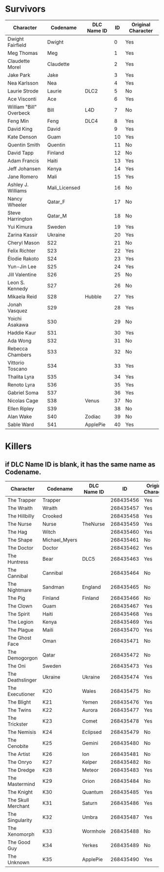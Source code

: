# Survivors

| Character                | Codename     | DLC Name ID |     ID      | Original Character |
|--------------------------|--------------|-------------|-------------|--------------------|
| Dwight Fairfield         | Dwight       |             | 0           |Yes                 |
| Meg Thomas               | Meg          |             | 1           |Yes                 |
| Claudette Morel          | Claudette    |             | 2           |Yes                 |
| Jake Park                | Jake         |             | 3           |Yes                 |
| Nea Karlsson             | Nea          |             | 4           |Yes                 |
| Laurie Strode            | Laurie       | DLC2        | 5           |No                  |
| Ace Visconti             | Ace          |             | 6           |Yes                 |
| William "Bill" Overbeck  | Bill         | L4D         | 7           |No                  |
| Feng Min                 | Feng         | DLC4        | 8           |Yes                 |
| David King               | David        |             | 9           |Yes                 |
| Kate Denson              | Guam         |             | 10          |Yes                 |
| Quentin Smith            | Quentin      |             | 11          |No                  |
| David Tapp               | Finland      |             | 12          |No                  |
| Adam Francis             | Haiti        |             | 13          |Yes                 |
| Jeff Johansen            | Kenya        |             | 14          |Yes                 |
| Jane Romero              | Mali         |             | 15          |Yes                 |
| Ashley J. Williams       | Mali_Licensed|             | 16          |No                  |
| Nancy Wheeler            | Qatar_F      |             | 17          |No                  |
| Steve Harrington         | Qatar_M      |             | 18          |No                  |
| Yui Kimura               | Sweden       |             | 19          |Yes                 |
| Zarina Kassir            | Ukraine      |             | 20          |Yes                 |
| Cheryl Mason             | S22          |             | 21          |No                  |
| Felix Richter            | S23          |             | 22          |Yes                 |
| Élodie Rakoto            | S24          |             | 23          |Yes                 |
| Yun-Jin Lee              | S25          |             | 24          |Yes                 |
| Jill Valentine           | S26          |             | 25          |No                  |
| Leon S. Kennedy          | S27          |             | 26          |No                  |
| Mikaela Reid             | S28          | Hubble      | 27          |Yes                 |
| Jonah Vasquez            | S29          |             | 28          |Yes                 |
| Yoichi Asakawa           | S30          |             | 29          |No                  |
| Haddie Kaur              | S31          |             | 30          |Yes                 |
| Ada Wong                 | S32          |             | 31          |No                  |
| Rebecca Chambers         | S33          |             | 32          |No                  |
| Vittorio Toscano         | S34          |             | 33          |Yes                 |
| Thalita Lyra             | S35          |             | 34          |Yes                 |
| Renoto Lyra              | S36          |             | 35          |Yes                 |
| Gabriel Soma             | S37          |             | 36          |Yes                 |
| Nicolas Cage             | S38          | Venus       | 37          |No                  |
| Ellen Ripley             | S39          |             | 38          |No                  |
| Alan Wake                | S40          | Zodiac      | 39          |No                  |
| Sable Ward               | S41          | ApplePie    | 40          |Yes                 |
  
# Killers
## if DLC Name ID is blank, it has the same name as Codename.
  
| Character                | Codename     | DLC Name ID |     ID      | Original Character |
|--------------------------|--------------|-------------|-------------|--------------------|
| The Trapper              | Trapper      |             | 268435456   |Yes                 |
| The Wraith               | Wraith       |             | 268435457   |Yes                 |
| The Hillbilly            | Crooked      |             | 268435458   |Yes                 |
| The Nurse                | Nurse        | TheNurse    | 268435459   |Yes                 |
| The Hag                  | Witch        |             | 268435460   |Yes                 |
| The Shape                | Michael_Myers|             | 268435461   |No                  |
| The Doctor               | Doctor       |             | 268435462   |Yes                 |
| The Huntress             | Bear         | DLC5        | 268435463   |Yes                 |
| The Cannibal             | Cannibal     |             | 268435464   |No                  |
| The Nightmare            | Sandman      | England     | 268435465   |No                  |
| The Pig                  | Finland      | Finland     | 268435466   |No                  |
| The Clown                | Guam         |             | 268435467   |Yes                 |
| The Spirit               | Haiti        |             | 268435468   |Yes                 |
| The Legion               | Kenya        |             | 268435469   |Yes                 |
| The Plague               | Maili        |             | 268435470   |Yes                 |
| The Ghost Face           | Oman         |             | 268435471   |No                  |
| The Demogorgon           | Qatar        |             | 268435472   |No                  |
| The Oni                  | Sweden       |             | 268435473   |Yes                 |
| The Deathslinger         | Ukraine      | Ukraine     | 268435474   |Yes                 |
| The Executioner          | K20          | Wales       | 268435475   |No                  |
| The Blight               | K21          | Yemen       | 268435476   |Yes                 |
| The Twins                | K22          | Aurora      | 268435477   |Yes                 |
| The Trickster            | K23          | Comet       | 268435478   |Yes                 |
| The Nemisis              | K24          | Eclipsed    | 268435479   |No                  |
| The Cenobite             | K25          | Gemini      | 268435480   |No                  |
| The Artist               | K26          | Ion         | 268435481   |No                  |
| The Onryo                | K27          | Kelper      | 268435482   |No                  |
| The Dredge               | K28          | Meteor      | 268435483   |Yes                 |
| The Mastermind           | K29          | Orion       | 268435484   |No                  |
| The Knight               | K30          | Quantum     | 268435485   |Yes                 |
| The Skull Merchant       | K31          | Saturn      | 268435486   |Yes                 |
| The Singularity          | K32          | Umbra       | 268435487   |Yes                 |
| The Xenomorph            | K33          | Wormhole    | 268435488   |No                  |
| The Good Guy             | K34          | Yerkes      | 268435489   |No                  |
| The Unknown              | K35          | ApplePie    | 268435490   |Yes                 |
